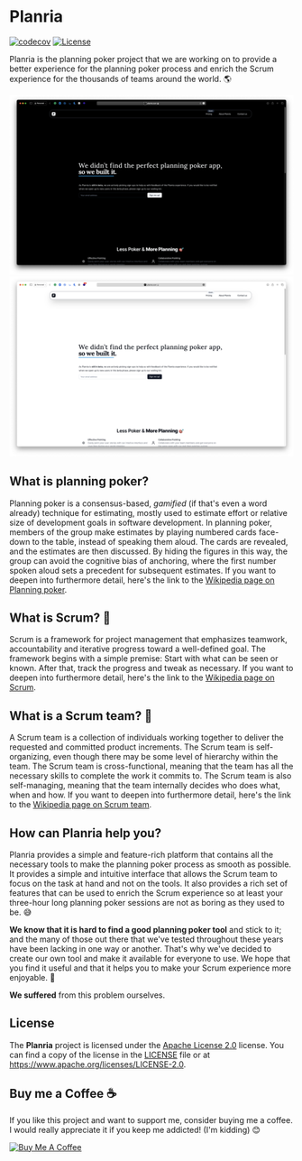 # Planria

[![codecov](https://codecov.io/gh/leolemos/party-planner/branch/main/graph/badge.svg)](https://codecov.io/gh/mrlemoos/party-planner)
[![License](https://img.shields.io/badge/license-Apache%202.0-blue.svg)](https://www.apache.org/licenses/LICENSE-2.0)

Planria is the planning poker project that we are working on to provide a better experience for the planning poker process and enrich the Scrum experience for the thousands of teams around the world. 🌎

![Planria homepage screenshot - Dark mode](./readme-assets/homepage-screenshot-dark-mode.png)
![Planria homepage screenshot - Light mode](./readme-assets/homepage-screenshot-light-mode.png)

## What is planning poker?

Planning poker is a consensus-based, *gamified* (if that's even a word already) technique for estimating, mostly used to estimate effort or relative size of development goals in software development. In planning poker, members of the group make estimates by playing numbered cards face-down to the table, instead of speaking them aloud. The cards are revealed, and the estimates are then discussed. By hiding the figures in this way, the group can avoid the cognitive bias of anchoring, where the first number spoken aloud sets a precedent for subsequent estimates. If you want to deepen into furthermore detail, here's the link to the [Wikipedia page on Planning poker](https://en.wikipedia.org/wiki/Planning_poker).

## What is Scrum? 🤔

Scrum is a framework for project management that emphasizes teamwork, accountability and iterative progress toward a well-defined goal. The framework begins with a simple premise: Start with what can be seen or known. After that, track the progress and tweak as necessary. If you want to deepen into furthermore detail, here's the link to the [Wikipedia page on Scrum](https://en.wikipedia.org/wiki/Scrum_(software_development)).

## What is a Scrum team? 🤔

A Scrum team is a collection of individuals working together to deliver the requested and committed product increments. The Scrum team is self-organizing, even though there may be some level of hierarchy within the team. The Scrum team is cross-functional, meaning that the team has all the necessary skills to complete the work it commits to. The Scrum team is also self-managing, meaning that the team internally decides who does what, when and how. If you want to deepen into furthermore detail, here's the link to the [Wikipedia page on Scrum team](https://en.wikipedia.org/wiki/Scrum_(software_development)#Scrum_team).

## How can Planria help you?

Planria provides a simple and feature-rich platform that contains all the necessary tools to make the planning poker process as smooth as possible. It provides a simple and intuitive interface that allows the Scrum team to focus on the task at hand and not on the tools. It also provides a rich set of features that can be used to enrich the Scrum experience so at least your three-hour long planning poker sessions are not as boring as they used to be. 😅

**We know that it is hard to find a good planning poker tool** and stick to it; and the many of those out there that we've tested throughout these years have been lacking in one way or another. That's why we've decided to create our own tool and make it available for everyone to use. We hope that you find it useful and that it helps you to make your Scrum experience more enjoyable. 🤗

**We suffered** from this problem ourselves.

## License

The **Planria** project is licensed under the [Apache License 2.0](https://www.apache.org/licenses/LICENSE-2.0) license. You can find a copy of the license in the [LICENSE](./LICENSE) file or at <https://www.apache.org/licenses/LICENSE-2.0>.

## Buy me a Coffee ☕️

If you like this project and want to support me, consider buying me a coffee. I would really appreciate it if you keep me addicted! (I'm kidding) 😊

<a href="https://www.buymeacoffee.com/leolemos" target="_blank"><img src="https://cdn.buymeacoffee.com/buttons/default-orange.png" alt="Buy Me A Coffee" height="41" width="174"></a>
